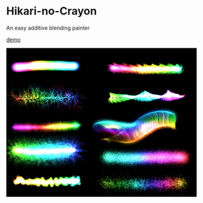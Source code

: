 # Hikari-no-Crayon

An easy additive blending painter

[demo](https://mrkuc.github.io/hikari-no-crayon/index.html)

![image](demo.png)
